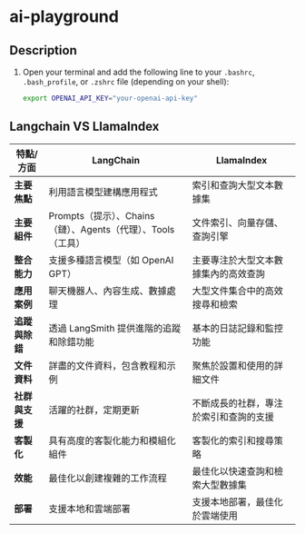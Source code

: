 # ai-playground

## Description

1. Open your terminal and add the following line to your `.bashrc`, `.bash_profile`, or `.zshrc` file (depending on your shell):
   ```sh
   export OPENAI_API_KEY="your-openai-api-key"
   ```

## Langchain VS LlamaIndex
| 特點/方面                 | LangChain                                             | LlamaIndex                                           |
|--------------------------|-------------------------------------------------------|-----------------------------------------------------|
| **主要焦點**             | 利用語言模型建構應用程式                              | 索引和查詢大型文本數據集                             |
| **主要組件**             | Prompts（提示）、Chains（鏈）、Agents（代理）、Tools（工具） | 文件索引、向量存儲、查詢引擎                          |
| **整合能力**             | 支援多種語言模型（如 OpenAI GPT）                     | 主要專注於大型文本數據集內的高效查詢                 |
| **應用案例**             | 聊天機器人、內容生成、數據處理                        | 大型文件集合中的高效搜尋和檢索                        |
| **追蹤與除錯**           | 透過 LangSmith 提供進階的追蹤和除錯功能                | 基本的日誌記錄和監控功能                             |
| **文件資料**             | 詳盡的文件資料，包含教程和示例                         | 聚焦於設置和使用的詳細文件                           |
| **社群與支援**           | 活躍的社群，定期更新                                  | 不斷成長的社群，專注於索引和查詢的支援               |
| **客製化**               | 具有高度的客製化能力和模組化組件                       | 客製化的索引和搜尋策略                                |
| **效能**                 | 最佳化以創建複雜的工作流程                             | 最佳化以快速查詢和檢索大型數據集                     |
| **部署**                 | 支援本地和雲端部署                                     | 支援本地部署，最佳化於雲端使用                        |

